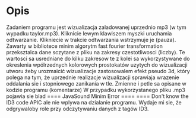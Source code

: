 # Opis

Zadaniem programu jest wizualizacja zaladowanej uprzednio mp3 (w tym wypadku taylor.mp3).
Kliknicie lewym klawiszem myszki uruchamia odtwarzanie. Klikniecie w trakcie odtwarzania wstrzymuje je (pauza).
Zawarty w bibliotece minim algorytm fast fourier transformation przeksztalca dane sczytane z pliku na zakresy czestotliwosci (liczby). Te wartosci sa usredniane do kilku zakresow
te z kolei sa wykorzystywane do okreslenia wpólrzednych kolorowych prostokatów uzytych do wizualizacji utworu
żeby urozmaicić wizualizacje zastosowalem efekt pseudo 3d, który polega na tym, że
uprzednie realizacje wizualizacji sprawiaja wrazenie oddalania sie i stopniowego zanikania w tle.
Zmienne i petle sa opisane w kodzie programu (komentarze)
W przypadku wykorzystanego pliku .mp3 pojawia sie blad 
==== JavaSound Minim Error ====
==== Don't know the ID3 code APIC
ale nie wplywa na dzialanie programu. Wydaje mi sie, że odgrywaloby role przy odczytywaniu danych z tagów ID3.
